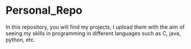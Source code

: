 # Personal_Repo
In this repository, you will find my projects, I upload them with the aim of seeing my skills in programming in different languages such as C, java, python, etc.

